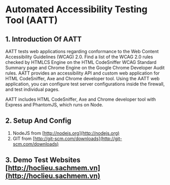 # Automated Accessibility Testing Tool (AATT)

## 1. Introduction Of AATT

AATT tests web applications regarding conformance to the Web Content Accessibility Guidelines (WCAG) 2.0. Find a list of the WCAG 2.0 rules checked by HTMLCS Engine on the HTML CodeSniffer WCAG Standard Summary page and Chrome Engine on the Google Chrome Developer Audit rules. AATT provides an accessibility API and custom web application for HTML CodeSniffer, Axe and Chrome developer tool. Using the AATT web application, you can configure test server configurations inside the firewall, and test individual pages.

AATT includes HTML CodeSniffer, Axe and Chrome developer tool with Express and PhantomJS, which runs on Node.

## 2. Setup And Config

1. NodeJS from [http://nodejs.org](http://nodejs.org)
2. GIT from [http://git-scm.com/downloads](http://git-scm.com/downloads)

## 3. Demo Test Websites [http://hoclieu.sachmem.vn](http://hoclieu.sachmem.vn)

